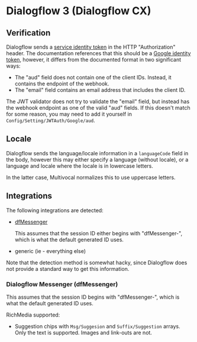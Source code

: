 # Dialogflow 3 (Dialogflow CX)

## Verification

Dialogflow sends a 
[service identity token](https://cloud.google.com/dialogflow/cx/docs/concept/webhook#id-token) 
in the HTTP "Authorization" header. The documentation references that this should be a 
[Google identity token](https://developers.google.com/identity/sign-in/web/backend-auth#verify-the-integrity-of-the-id-token),
however, it differs from the documented format in two significant ways:

* The "aud" field does not contain one of the client IDs. Instead, it contains
    the endpoint of the webhook.
* The "email" field contains an email address that includes the client ID.

The JWT validator does not try to validate the "email" field, but instead has
the webhook endpoint as one of the valid "aud" fields. If this doesn't match
for some reason, you may need to add it yourself in `Config/Setting/JWTAuth/Google/aud`.

## Locale

Dialogflow sends the language/locale information in a `languageCode` field in
the body, however this may either specify a language (without locale), or a 
language and locale where the locale is in lowercase letters.

In the latter case, Multivocal normalizes this to use uppercase letters.

## Integrations

The following integrations are detected:

* [dfMessenger](https://cloud.google.com/dialogflow/cx/docs/concept/integration/dialogflow-messenger)

    This assumes that the session ID either begins with "dfMessenger-", which is
    what the default generated ID uses.

* generic (ie - everything else)

Note that the detection method is somewhat hacky, since Dialogflow does not
provide a standard way to get this information.

### Dialogflow Messenger (dfMessenger)

This assumes that the session ID begins with "dfMessenger-", which is what
the default generated ID uses.

RichMedia supported:

* Suggestion chips with `Msg/Suggesion` and `Suffix/Suggestion` arrays.
  Only the text is supported. Images and link-outs are not.